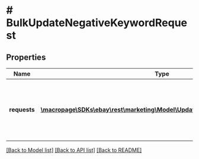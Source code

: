 # # BulkUpdateNegativeKeywordRequest

## Properties

Name | Type | Description | Notes
------------ | ------------- | ------------- | -------------
**requests** | [**\macropage\SDKs\ebay\rest\marketing\Model\UpdateNegativeKeywordIdRequest[]**](UpdateNegativeKeywordIdRequest.md) | An array to update the statuses of one or more existing negative keywords. | [optional]

[[Back to Model list]](../../README.md#models) [[Back to API list]](../../README.md#endpoints) [[Back to README]](../../README.md)
